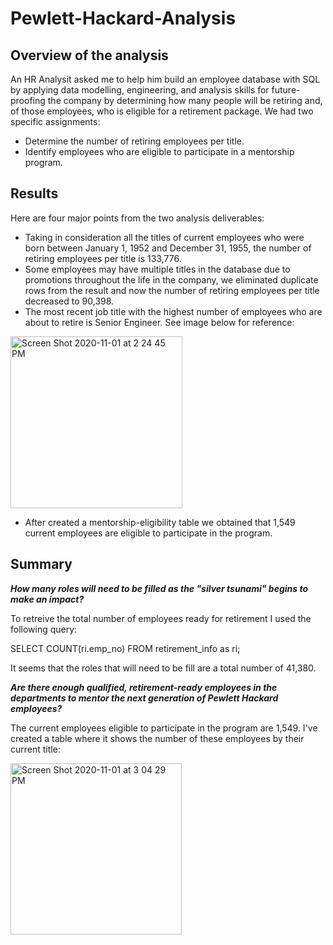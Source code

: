 # Pewlett-Hackard-Analysis

## Overview of the analysis
An HR Analysit asked me to help him build an employee database with SQL by applying data modelling, engineering, and analysis skills for future-proofing the company by determining how many people will be retiring and, of those employees, who is eligible for a retirement package.
We had two specific assignments: 
- Determine the number of retiring employees per title.
- Identify employees who are eligible to participate in a mentorship program. 

## Results
Here are four major points from the two analysis deliverables:

- Taking in consideration all the titles of current employees who were born between January 1, 1952 and December 31, 1955, the number of retiring employees per title is 133,776.
- Some employees may have multiple titles in the database due to promotions throughout the life in the company, we eliminated duplicate rows from the result and now the number of retiring employees per title decreased to 90,398.
- The most recent job title with the highest number of employees who are about to retire is Senior Engineer. See image below for reference:

<img width="275" alt="Screen Shot 2020-11-01 at 2 24 45 PM" src="https://user-images.githubusercontent.com/70611325/97816937-0d3c1400-1c4e-11eb-9e18-af6d012651e2.png">

- After created a mentorship-eligibility table we obtained that 1,549 current employees are eligible to participate in the program.

## Summary 

***How many roles will need to be filled as the "silver tsunami" begins to make an impact?***

To retreive the total number of employees ready for retirement I used the following query:

SELECT COUNT(ri.emp_no)
FROM retirement_info as ri;

It seems that the roles that will need to be fill are a total number of 41,380.


***Are there enough qualified, retirement-ready employees in the departments to mentor the next generation of Pewlett Hackard employees?***

The current employees eligible to participate in the program are 1,549. I've created a table where it shows the number of these employees by their current title:

<img width="274" alt="Screen Shot 2020-11-01 at 3 04 29 PM" src="https://user-images.githubusercontent.com/70611325/97817855-d7019300-1c53-11eb-8a4e-dcbfc2e92111.png">








